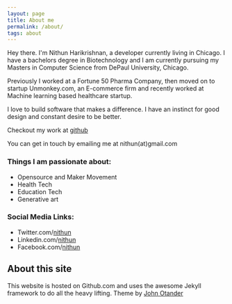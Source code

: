 ```yaml
---
layout: page
title: About me
permalink: /about/
tags: about
---
```


Hey there.
I'm Nithun Harikrishnan, a developer currently living in Chicago. I have a bachelors degree in Biotechnology and I am currently pursuing my Masters in Computer Science from DePaul University, Chicago.

Previously I worked at a Fortune 50 Pharma Company, then moved on to startup Unmonkey.com, an E-commerce firm and recently worked at Machine learning based healthcare startup.

I love to build software that makes a difference. I have an instinct for good design and constant desire to be better.

Checkout my work at [github](https://github.com/nithunx)

You can get in touch by emailing me at nithun(at)gmail.com

### Things I am passionate about:

* Opensource and Maker Movement
* Health Tech
* Education Tech
* Generative art

### Social Media Links:

* Twitter.com/[nithun](http://twitter.com/nithun)
* Linkedin.com/[nithun](http://linkedin.com/in/nithun)
* Facebook.com/[nithun](http://facebook.com/nithun)


## About this site
This website is hosted on Github.com and uses the awesome Jekyll framework to do all the heavy lifting. Theme by [John Otander](http://johnotander.com)
